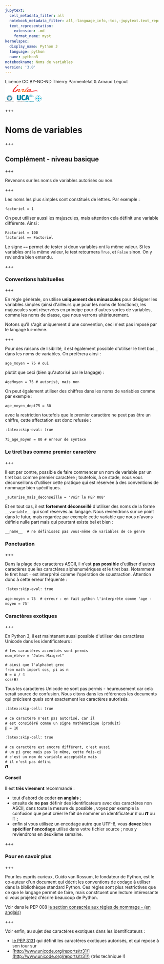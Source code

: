 ```yaml
---
jupytext:
  cell_metadata_filter: all
  notebook_metadata_filter: all,-language_info,-toc,-jupytext.text_representation.jupytext_version,-jupytext.text_representation.format_version
  text_representation:
    extension: .md
    format_name: myst
kernelspec:
  display_name: Python 3
  language: python
  name: python3
notebookname: Noms de variables
version: '3.0'
---
```


<div class="licence">
<span>Licence CC BY-NC-ND</span>
<span>Thierry Parmentelat &amp; Arnaud Legout</span>
<span><img src="media/both-logos-small-alpha.png" /></span>
</div>

+++

# Noms de variables

+++

## Complément - niveau basique

+++

Revenons sur les noms de variables autorisés ou non.

+++

Les noms les plus simples sont constitués de lettres. Par exemple :

```{code-cell}
factoriel = 1
```

On peut utiliser aussi les majuscules, mais attention cela définit une variable différente. Ainsi :

```{code-cell}
Factoriel = 100
factoriel == Factoriel
```

Le signe `==` permet de tester si deux variables ont la même valeur.
Si les variables ont la même valeur, le test retournera `True`, et `False` sinon. On y reviendra bien entendu.

+++

### Conventions habituelles

+++

En règle générale, on utilise **uniquement des minuscules** pour désigner les variables simples (ainsi d'ailleurs que pour les noms de fonctions), les majuscules sont réservées en principe pour d'autres sortes de variables, comme les noms de classe, que nous verrons ultérieurement.

Notons qu'il s'agit uniquement d'une convention, ceci n'est pas imposé par le langage lui-même.

+++

Pour des raisons de lisibilité, il est également possible d'utiliser le tiret bas `_` dans les noms de variables. On préfèrera ainsi :

```{code-cell}
age_moyen = 75 # oui
```

plutôt que ceci (bien qu'autorisé par le langage) :

```{code-cell}
AgeMoyen = 75 # autorisé, mais non
```

On peut également utiliser des chiffres dans les noms de variables comme par exemple :

```{code-cell}
age_moyen_dept75 = 80
```

avec la restriction toutefois que le premier caractère ne peut pas être un chiffre, cette affectation est donc refusée :

```{code-cell}
:latex:skip-eval: true

75_age_moyen = 80 # erreur de syntaxe
```

### Le tiret bas comme premier caractère

+++

Il est par contre, possible de faire commencer un nom de variable par un tiret bas comme premier caractère&nbsp;; toutefois, à ce stade, nous vous déconseillons d'utiliser cette pratique qui est réservée à des conventions de nommage bien spécifiques.

```{code-cell}
_autorise_mais_deconseille = 'Voir le PEP 008'
```

Et en tout cas, il est **fortement déconseillé** d'utiliser des noms de la forme `__variable__` qui sont réservés au langage. Nous reviendrons sur ce point dans le futur, mais regardez par exemple cette variable que nous n'avons définie nulle part mais qui pourtant existe bel et bien :

```{code-cell}
__name__  # ne définissez pas vous-même de variables de ce genre
```

### Ponctuation

+++

Dans la plage des caractères ASCII, il n'est **pas possible** d'utiliser d'autres caractères que les caractères alphanumériques et le tiret bas. Notamment le tiret haut `-` est interprété comme l'opération de soustraction. Attention donc à cette erreur fréquente :

```{code-cell}
:latex:skip-eval: true

age-moyen = 75  # erreur : en fait python l'interprète comme 'age - moyen = 75'
```

### Caractères exotiques

+++

En Python 3, il est maintenant aussi possible d'utiliser des caractères Unicode dans les identificateurs :

```{code-cell}
# les caractères accentués sont permis
nom_élève = "Jules Maigret"
```

```{code-cell}
# ainsi que l'alphabet grec
from math import cos, pi as π
θ = π / 4
cos(θ)
```

Tous les caractères Unicode ne sont pas permis - heureusement car cela serait source de confusion. Nous citons dans les références les documents qui précisent quels sont exactement les caractères autorisés.

```{code-cell}
:latex:skip-cell: true

# ce caractère n'est pas autorisé, car il
# est considéré comme un signe mathématique (produit)
∏ = 10
```

```{code-cell}
:latex:skip-cell: true

# ce caractère est encore différent, c'est aussi
# un pi grec mais pas le même, cette fois-ci
# c'est un nom de variable acceptable mais 
# il n'est pas défini
𝞟
```

#### Conseil

Il est **très vivement** recommandé :

* tout d'abord de coder **en anglais** ;
* ensuite de **ne pas** définir des identificateurs avec des caractères non ASCII, dans toute la mesure du possible , voyez par exemple la confusion que peut créer le fait de nommer un identificateur π ou 𝞟 ou ∏ ;
* enfin si vous utilisez un encodage autre que UTF-8, vous **devez** bien **spécifier l'encodage** utilisé dans votre fichier source&nbsp;; nous y reviendrons en deuxième semaine.

+++

### Pour en savoir plus

+++

Pour les esprits curieux, Guido van Rossum, le fondateur de Python, est le co-auteur d'un document qui décrit les conventions de codage à utiliser dans la bibliothèque standard Python. Ces règles sont plus restrictives que ce que le langage permet de faire, mais constituent une lecture intéressante si vous projetez d'écrire beaucoup de Python.

Voir dans le PEP 008 [la section consacrée aux règles de nommage - (en anglais)](http://legacy.python.org/dev/peps/pep-0008/#descriptive-naming-styles)

+++

Voir enfin, au sujet des caractères exotiques dans les identificateurs :

* [le PEP 3131](https://www.python.org/dev/peps/pep-3131/) qui définit les caractères exotiques autorisés, et qui repose à son tour sur
* [http://www.unicode.org/reports/tr31/](http://www.unicode.org/reports/tr31/) (très technique !)
